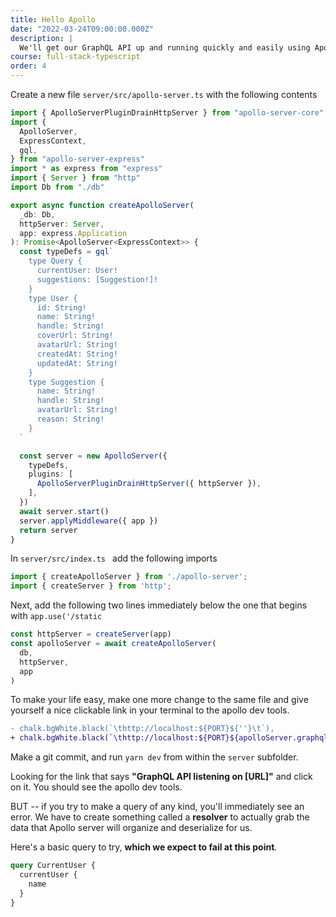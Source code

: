 ```yaml
---
title: Hello Apollo
date: "2022-03-24T09:00:00.000Z"
description: |
  We'll get our GraphQL API up and running quickly and easily using Apollo server
course: full-stack-typescript
order: 4
---
```


Create a new file `server/src/apollo-server.ts` with the following contents

```ts
import { ApolloServerPluginDrainHttpServer } from "apollo-server-core"
import {
  ApolloServer,
  ExpressContext,
  gql,
} from "apollo-server-express"
import * as express from "express"
import { Server } from "http"
import Db from "./db"

export async function createApolloServer(
  _db: Db,
  httpServer: Server,
  app: express.Application
): Promise<ApolloServer<ExpressContext>> {
  const typeDefs = gql`
    type Query {
      currentUser: User!
      suggestions: [Suggestion!]!
    }
    type User {
      id: String!
      name: String!
      handle: String!
      coverUrl: String!
      avatarUrl: String!
      createdAt: String!
      updatedAt: String!
    }
    type Suggestion {
      name: String!
      handle: String!
      avatarUrl: String!
      reason: String!
    }
  `

  const server = new ApolloServer({
    typeDefs,
    plugins: [
      ApolloServerPluginDrainHttpServer({ httpServer }),
    ],
  })
  await server.start()
  server.applyMiddleware({ app })
  return server
}
```

In `server/src/index.ts ` add the following imports

```ts
import { createApolloServer } from './apollo-server';
import { createServer } from 'http';
```

Next, add the following two lines immediately below the one that begins with `app.use('/static`

```ts
const httpServer = createServer(app)
const apolloServer = await createApolloServer(
  db,
  httpServer,
  app
)
```

To make your life easy, make one more change to the same file and give yourself a nice clickable link in your terminal to the apollo dev tools.

```diff
- chalk.bgWhite.black(`\thttp://localhost:${PORT}${''}\t`),
+ chalk.bgWhite.black(`\thttp://localhost:${PORT}${apolloServer.graphqlPath}\t`),
```

Make a git commit, and run `yarn dev` from within the `server` subfolder.

Looking for the link that says **"GraphQL API listening on [URL]"** and click on it. You should see the apollo dev tools.

BUT -- if you try to make a query of any kind, you'll immediately see an error. We have to create something called a **resolver** to actually grab the data that Apollo server will organize and deserialize for us.

Here's a basic query to try, **which we expect to fail at this point**.

```graphql
query CurrentUser {
  currentUser {
    name
  }
}
```
